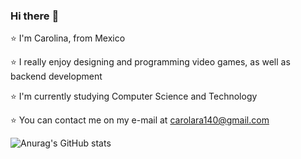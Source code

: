 ### Hi there 	:dizzy:

⭐   I'm Carolina, from Mexico

⭐   I really enjoy designing and programming video games, as well as backend development
 
⭐   I'm currently studying Computer Science and Technology 


⭐   You can contact me on my e-mail at carolara140@gmail.com

![Anurag's GitHub stats](https://github-readme-stats.vercel.app/api?username=carotopia&theme=midnight-purple&show_icons=true)
